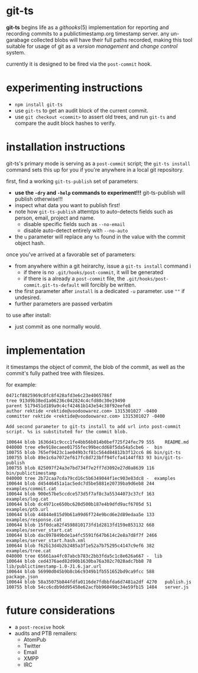 # git-ts #

**git-ts** begins life as a *githooks*(5) implementation for reporting and recording commits to a publictimestamp.org timestamp server.  any un-garabage collected blobs will have their full paths recorded, making this tool suitable for usage of git as a *version management* and *change control* system.

currently it is designed to be fired via the `post-commit` hook.

# experimenting instructions #

+ `npm install git-ts`
+ use `git-ts` to get an audit block of the current commit.
+ use `git checkout <commit>` to assert old trees, and run `git-ts` and compare the audit block hashes to verify.

# installation instructions #

git-ts's primary mode is serving as a `post-commit` script; the `git-ts install` command sets this up for you if you're anywhere in a local git repository.

first, find a working `git-ts-publish` set of parameters: 

+ **use the `-dry` and `-help` commands to experiment!!!** git-ts-publish will publish otherwise!!!
+ inspect what data you want to publish first!
+ note how `git-ts-publish` attemtps to auto-detects fields such as person, email, project and name.
    + disable specific fields such as `--no-email`
    + disable auto-detect entirely with `--no-auto`
+ the `u` parameter will replace any `%s` found in the value with the commit object hash.

once you've arrived at a favorable set of parameters:

+ from anywhere within a git heirarchy, issue a `git-ts install` command i
    + if there is no `.git/hooks/post-commit`, it will be generated
    + if there is a already a `post-commit` file, the `.git/hooks/post-commit.git-ts-default` will forcibly be written.
+ the first parameter after `install` is a dedicated `-u` parameter. use `""` if undesired.
+ further parameters are passed verbatim

to use after install:

+ just commit as one normally would.

# implementation #

it timestamps the object of commit, the blob of the commit, as well as the commit's fully pathed tree with filesizes. 

for example:

```
0471cf8825969c8fc8f428afd3e6c23e4065786f
tree 913d9b38ed1a06236c042824c4cfd80c30e19490
parent 5179451d189a9c4cf42461b143e54c38f92eefe8
author rektide <rektide@voodoowarez.com> 1315301027 -0400
committer rektide <rektide@voodoowarez.com> 1315301027 -0400

Add second parameter to git-ts install to add url into post-commit script. %s is substituted for the commit blob.

100644 blob 1636d41c9ccc1fe4bb56b014b0bef725f24fec79 555	README.md
040000 tree e9e918ecaee01755fec99becdd68f5da54a5cbe6 -	bin
100755 blob 765ef9423c1ae049b3cf81c564d84812b3f12cc6 86	bin/git-ts
100755 blob 89e1c6a7072ef617fc8d723bff94fcfa4144ff83 93	bin/git-ts-publish
100755 blob 825097f24a3e7bd734f7e2ff7d3092e27d0a8639 116	bin/publictimestamp
040000 tree 2b72caa7cda79cd16c5b6349044f1ec903e83dc8 -	examples
100644 blob d45446451a1ac5edc7d5be5881e20739ba9d6eb8 244	examples/commit.cat
100644 blob 900e57be5ccdce573d5f7af8c3a55344073c37cf 163	examples/log.cat
100644 blob dc4971ce650bc620d500b187e4b9dfd9acf6705d 51	examples/ptb.url
100644 blob 44844e815d9b61a99d6f724e9bcd6e2d89edaa5e 133	examples/response.cat
100644 blob 15f0dca82f4598810173fd1d2813fd159e853132 668	examples/server_start.cat
100644 blob dac097849bde1a4fc5591f647b614c2e8a7d8f7f 2466	examples/server_start.hash.xml
100644 blob f62b13d4b2b2485a3f1e52a7b75295c4147c9ef6 382	examples/tree.cat
040000 tree 65661aa4fc07abcb783c2bb3fda5c1c8e626a667 -	lib
100644 blob ced4376aed82d90b1630ba76a302c7028adc7bb8 78	lib/publictimestamp-1.0-J1.6.jar.url
100644 blob 56990d045b9b8cb6c9349b1fb551652bd9ca9fcc 588	package.json
100644 blob 58a35075b844fdfa0116de7fdbbfda6d7481a2df 4270	publish.js
100755 blob 54cc6cdb9dd95458e62acfbb960490c34e59fb15 1484	server.js
```

# future considerations #

+ a `post-receive` hook
+ audits and PTB remailers:
    + AtomPub
    + Twitter
    + Email
    + XMPP
    + IRC
